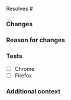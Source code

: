<!-- Which issue(s) does this pull request fix or resolve? If there aren't any, please submit one first unless this is a minor string update or bug fix. -->

Resolves #

### Changes

<!-- Please describe the changes you've made. -->

### Reason for changes

<!-- Why should these changes be made? -->

### Tests

- [ ] Chrome
- [ ] Firefox

<!-- Please add any known issues or other test notes here. -->

### Additional context

<!-- Any other information like screenshots, videos, or context about this pull request -->
